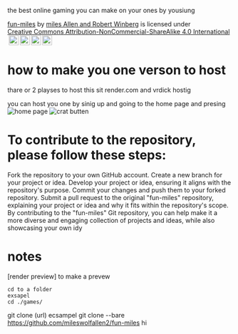 the best online gaming  you can make on your ones by yousiung
<p xmlns:cc="http://creativecommons.org/ns#" xmlns:dct="http://purl.org/dc/terms/"><a property="dct:title" rel="cc:attributionURL" href="https://github.com/mileswolfallen2/fun-miles">fun-miles</a> by <a rel="cc:attributionURL dct:creator" property="cc:attributionName" href="https://github.com/mileswolfallen2">miles Allen and Robert Winberg</a> is licensed under <a href="https://creativecommons.org/licenses/by-nc-sa/4.0/?ref=chooser-v1" target="_blank" rel="license noopener noreferrer" style="display:inline-block;">Creative Commons Attribution-NonCommercial-ShareAlike 4.0 International<img style="height:22px!important;margin-left:3px;vertical-align:text-bottom;" src="https://mirrors.creativecommons.org/presskit/icons/cc.svg?ref=chooser-v1" alt=""><img style="height:22px!important;margin-left:3px;vertical-align:text-bottom;" src="https://mirrors.creativecommons.org/presskit/icons/by.svg?ref=chooser-v1" alt=""><img style="height:22px!important;margin-left:3px;vertical-align:text-bottom;" src="https://mirrors.creativecommons.org/presskit/icons/nc.svg?ref=chooser-v1" alt=""><img style="height:22px!important;margin-left:3px;vertical-align:text-bottom;" src="https://mirrors.creativecommons.org/presskit/icons/sa.svg?ref=chooser-v1" alt=""></a></p>




<h1>how to make you one verson to host</h1>
thare or 2 playses to host this sit render.com and vrdick hostig 


you can host you one by sinig up and going to the home page and presing
<img scr='/redme/Screenshot 2024-12-11 11.04.25 AM.png' alt='home page'>
<img scr='/redme/Screenshot 2024-12-11 11.04.49 AM.png' alt='crat butten'>




<h1>To contribute to the repository, please follow these steps:</h1>

Fork the repository to your own GitHub account.
Create a new branch for your project or idea.
Develop your project or idea, ensuring it aligns with the repository's purpose.
Commit your changes and push them to your forked repository.
Submit a pull request to the original "fun-miles" repository, explaining your project or idea and why it fits within the repository's scope.
By contributing to the "fun-miles" Git repository, you can help make it a more diverse and engaging collection of projects and ideas, while also showcasing your own idy


<h1>notes</h1>

  [render preview]
  to make a prevew
  
    cd to a folder
    exsapel
    cd ./games/

  git clone (url)
ecsampel git clone --bare https://github.com/mileswolfallen2/fun-miles
hi
